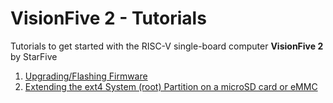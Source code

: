 # VisionFive 2 - Tutorials
Tutorials to get started with the RISC-V single-board computer **VisionFive 2** by StarFive

01. [Upgrading/Flashing Firmware](UpgradingFlashingFirmware.md)
02. [Extending the ext4 System (root) Partition on a microSD card or eMMC](ExtendingPartition202302.md)
